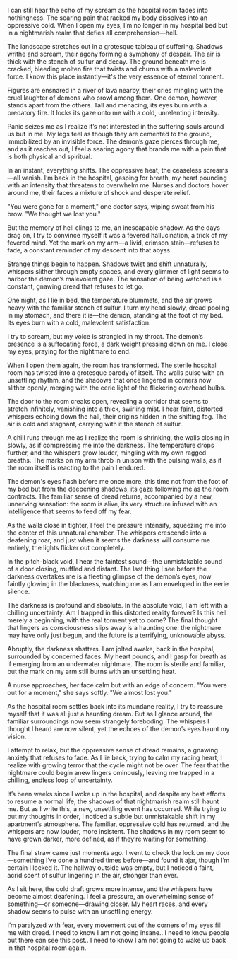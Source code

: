 I can still hear the echo of my scream as the hospital room fades into nothingness. The searing pain that racked my body dissolves into an oppressive cold. When I open my eyes, I’m no longer in my hospital bed but in a nightmarish realm that defies all comprehension—hell.

The landscape stretches out in a grotesque tableau of suffering. Shadows writhe and scream, their agony forming a symphony of despair. The air is thick with the stench of sulfur and decay. The ground beneath me is cracked, bleeding molten fire that twists and churns with a malevolent force. I know this place instantly—it's the very essence of eternal torment.

Figures are ensnared in a river of lava nearby, their cries mingling with the cruel laughter of demons who prowl among them. One demon, however, stands apart from the others. Tall and menacing, its eyes burn with a predatory fire. It locks its gaze onto me with a cold, unrelenting intensity.

Panic seizes me as I realize it’s not interested in the suffering souls around us but in me. My legs feel as though they are cemented to the ground, immobilized by an invisible force. The demon’s gaze pierces through me, and as it reaches out, I feel a searing agony that brands me with a pain that is both physical and spiritual.

In an instant, everything shifts. The oppressive heat, the ceaseless screams—all vanish. I’m back in the hospital, gasping for breath, my heart pounding with an intensity that threatens to overwhelm me. Nurses and doctors hover around me, their faces a mixture of shock and desperate relief.

"You were gone for a moment," one doctor says, wiping sweat from his brow. "We thought we lost you."

But the memory of hell clings to me, an inescapable shadow. As the days drag on, I try to convince myself it was a fevered hallucination, a trick of my fevered mind. Yet the mark on my arm—a livid, crimson stain—refuses to fade, a constant reminder of my descent into that abyss.

Strange things begin to happen. Shadows twist and shift unnaturally, whispers slither through empty spaces, and every glimmer of light seems to harbor the demon’s malevolent gaze. The sensation of being watched is a constant, gnawing dread that refuses to let go.

One night, as I lie in bed, the temperature plummets, and the air grows heavy with the familiar stench of sulfur. I turn my head slowly, dread pooling in my stomach, and there it is—the demon, standing at the foot of my bed. Its eyes burn with a cold, malevolent satisfaction.

I try to scream, but my voice is strangled in my throat. The demon’s presence is a suffocating force, a dark weight pressing down on me. I close my eyes, praying for the nightmare to end.

When I open them again, the room has transformed. The sterile hospital room has twisted into a grotesque parody of itself. The walls pulse with an unsettling rhythm, and the shadows that once lingered in corners now slither openly, merging with the eerie light of the flickering overhead bulbs.

The door to the room creaks open, revealing a corridor that seems to stretch infinitely, vanishing into a thick, swirling mist. I hear faint, distorted whispers echoing down the hall, their origins hidden in the shifting fog. The air is cold and stagnant, carrying with it the stench of sulfur.

A chill runs through me as I realize the room is shrinking, the walls closing in slowly, as if compressing me into the darkness. The temperature drops further, and the whispers grow louder, mingling with my own ragged breaths. The marks on my arm throb in unison with the pulsing walls, as if the room itself is reacting to the pain I endured.

The demon's eyes flash before me once more, this time not from the foot of my bed but from the deepening shadows, its gaze following me as the room contracts. The familiar sense of dread returns, accompanied by a new, unnerving sensation: the room is alive, its very structure infused with an intelligence that seems to feed off my fear.

As the walls close in tighter, I feel the pressure intensify, squeezing me into the center of this unnatural chamber. The whispers crescendo into a deafening roar, and just when it seems the darkness will consume me entirely, the lights flicker out completely.

In the pitch-black void, I hear the faintest sound—the unmistakable sound of a door closing, muffled and distant. The last thing I see before the darkness overtakes me is a fleeting glimpse of the demon’s eyes, now faintly glowing in the blackness, watching me as I am enveloped in the eerie silence.

The darkness is profound and absolute. In the absolute void, I am left with a chilling uncertainty. Am I trapped in this distorted reality forever? Is this hell merely a beginning, with the real torment yet to come? The final thought that lingers as consciousness slips away is a haunting one: the nightmare may have only just begun, and the future is a terrifying, unknowable abyss.

Abruptly, the darkness shatters. I am jolted awake, back in the hospital, surrounded by concerned faces. My heart pounds, and I gasp for breath as if emerging from an underwater nightmare. The room is sterile and familiar, but the mark on my arm still burns with an unsettling heat.

A nurse approaches, her face calm but with an edge of concern. "You were out for a moment," she says softly. "We almost lost you."

As the hospital room settles back into its mundane reality, I try to reassure myself that it was all just a haunting dream. But as I glance around, the familiar surroundings now seem strangely foreboding. The whispers I thought I heard are now silent, yet the echoes of the demon’s eyes haunt my vision.

I attempt to relax, but the oppressive sense of dread remains, a gnawing anxiety that refuses to fade. As I lie back, trying to calm my racing heart, I realize with growing terror that the cycle might not be over. The fear that the nightmare could begin anew lingers ominously, leaving me trapped in a chilling, endless loop of uncertainty.

It’s been weeks since I woke up in the hospital, and despite my best efforts to resume a normal life, the shadows of that nightmarish realm still haunt me. But as I write this, a new, unsettling event has occurred. While trying to put my thoughts in order, I noticed a subtle but unmistakable shift in my apartment’s atmosphere. The familiar, oppressive cold has returned, and the whispers are now louder, more insistent. The shadows in my room seem to have grown darker, more defined, as if they’re waiting for something.

The final straw came just moments ago. I went to check the lock on my door—something I’ve done a hundred times before—and found it ajar, though I’m certain I locked it. The hallway outside was empty, but I noticed a faint, acrid scent of sulfur lingering in the air, stronger than ever.

As I sit here, the cold draft grows more intense, and the whispers have become almost deafening. I feel a pressure, an overwhelming sense of something—or someone—drawing closer. My heart races, and every shadow seems to pulse with an unsettling energy. 

I’m paralyzed with fear, every movement out of the corners of my eyes fill me with dread. I need to know I am not going insane.. I need to know people out there can see this post.. I need to know I am not going to wake up back in that hospital room again.